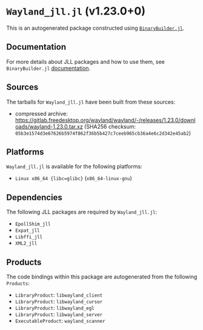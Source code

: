 # `Wayland_jll.jl` (v1.23.0+0)

This is an autogenerated package constructed using [`BinaryBuilder.jl`](https://github.com/JuliaPackaging/BinaryBuilder.jl).

## Documentation

For more details about JLL packages and how to use them, see `BinaryBuilder.jl` [documentation](https://docs.binarybuilder.org/stable/jll/).

## Sources

The tarballs for `Wayland_jll.jl` have been built from these sources:

* compressed archive: https://gitlab.freedesktop.org/wayland/wayland/-/releases/1.23.0/downloads/wayland-1.23.0.tar.xz (SHA256 checksum: `05b3e1574d3e67626b5974f862f36b5b427c7ceeb965cb36a4e6c2d342e45ab2`)

## Platforms

`Wayland_jll.jl` is available for the following platforms:

* `Linux x86_64 {libc=glibc}` (`x86_64-linux-gnu`)

## Dependencies

The following JLL packages are required by `Wayland_jll.jl`:

* `EpollShim_jll`
* `Expat_jll`
* `Libffi_jll`
* `XML2_jll`

## Products

The code bindings within this package are autogenerated from the following `Products`:

* `LibraryProduct`: `libwayland_client`
* `LibraryProduct`: `libwayland_cursor`
* `LibraryProduct`: `libwayland_egl`
* `LibraryProduct`: `libwayland_server`
* `ExecutableProduct`: `wayland_scanner`
